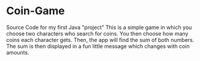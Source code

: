 # Coin-Game
Source Code for my first Java "project"
This is a simple game in which you choose two characters who search for coins. You then choose how many coins each character gets.
Then, the app will find the sum of both numbers. The sum is then displayed in a fun little message which changes with coin amounts.

